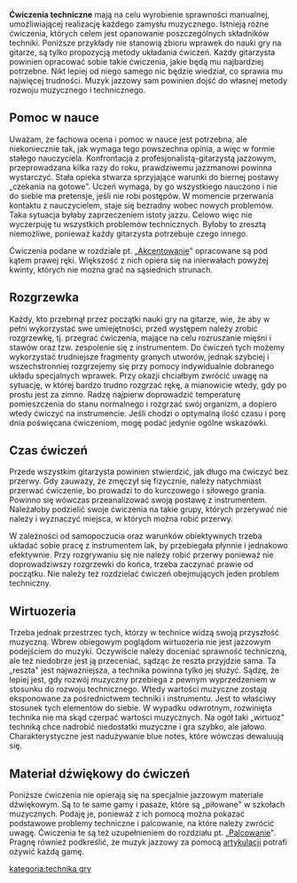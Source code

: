 **Ćwiczenia techniczne** mają na celu wyrobienie sprawności manualnej,
umożliwiającej realizację każdego zamysłu muzycznego. Istnieją różne
ćwiczenia, których celem jest opanowanie poszczególnych składników
techniki. Poniższe przykłady nie stanowią zbioru wprawek do nauki gry na
gitarze, są tylko propozycją metody układania ćwiczeń. Każdy gitarzysta
powinien opracować sobie takie ćwiczenia, jakie będą mu najbardziej
potrzebne. Nikt lepiej od niego samego nic będzie wiedział, co sprawia
mu najwięcej trudności. Muzyk jazzowy sam powinien dojść do własnej
metody rozwoju muzycznego i technicznego.

## Pomoc w nauce

Uważam, że fachowa ocena i pomoc w nauce jest potrzebna, ale
niekoniecznie tak, jak wymaga tego powszechna opinia, a więc w formie
stałego nauczyciela. Konfrontacja z profesjonalistą-gitarzystą jazzowym,
przeprowadzana kilka razy do roku, prawdziwemu jazzmanowi powinna
wystarczyć. Stała opieka stwarza sprzyjające warunki do biernej postawy
„czekania na gotowe". Uczeń wymaga, by go wszystkiego nauczono i nie
do siebie ma pretensje, jeśli nie robi postępów. W momencie przerwania
kontaktu z nauczycielem, staje się bezradny wobec nowych problemów. Taka
sytuacja byłaby zaprzeczeniem istoty jazzu. Celowo więc nie wyczerpuję
tu wszystkich problemów technicznych. Byłoby to zresztą niemożliwe,
ponieważ każdy gitarzysta potrzebuje czego innego.

Ćwiczenia podane w rozdziale pt.
„[Akcentowanie](Akcentowanie "wikilink")" opracowane są pod kątem
prawej ręki. Większość z nich opiera się na inierwałach powyżej kwinty,
których nie można grać na sąsiednich strunach.

## Rozgrzewka

Każdy, kto przebrnął przez początki nauki gry na gitarze, wie, że aby w
pełni wykorzystać swe umiejętności, przed występem należy zrobić
rozgrzewkę, tj. przegrać ćwiczenia, mające na celu rozruszanie mięśni i
stawów oraz tzw. zespolenie się z instrumentem. Do ćwiczeń tych możemy
wykorzystać trudniejsze fragmenty granych utworów, jednak szybciej i
wszechstronniej rozgrzejemy się przy pomocy indywidualnie dobranego
układu specjalnych wprawek. Przy okazji chciałbym zwrócić uwagę na
sytuację, w której bardzo trudno rozgrzać rękę, a mianowicie wtedy, gdy
po prostu jest za zimno. Radzę najpierw doprowadzić temperaturę
pomieszczenia do stanu normalnego i rozgrzać swój organizm, a dopiero
wtedy ćwiczyć na instrumencie. Jeśli chodzi o optymalną ilość czasu i
porę dnia poświęcana ćwiczeniom, mogę podać jedynie ogólne wskazówki.

## Czas ćwiczeń

Przede wszystkim gitarzysta powinien stwierdzić, jak długo ma ćwiczyć
bez przerwy. Gdy zauważy, że zmęczył się fizycznie, należy natychmiast
przerwać ćwiczenie, bo prowadzi to do kurczowego i siłowego grania.
Powinno się wówczas przeanalizować swoją postawę z instrumentem.
Należałoby podzielić swoje ćwiczenia na takie grupy, których przerywać
nie należy i wyznaczyć miejsca, w których można robić przerwy.

W zależności od samopoczucia oraz warunków obiektywnych trzeba układać
sobie pracę z instrumentem lak, by przebiegała płynnie i jednakowo
efektywnie. Przy rozgrywaniu się nie należy robić przerwy ponieważ nie
doprowadziwszy rozgrzewki do końca, trzeba zaczynać prawie od początku.
Nie należy też rozdzielać ćwiczeń obejmujących jeden problem techniczny.

## Wirtuozeria

Trzeba jednak przestrzec tych, którzy w technice widzą swoją przyszłość
muzyczną. Wbrew obiegowym poglądom wirtuozeria nie jest jazzowym
podejściem do muzyki. Oczywiście należy doceniać sprawność techniczną,
ale też niedobrze jest ją przeceniać, sądząc że reszta przyjdzie sama.
Ta „reszta" jest najważniejsza, a technika powinna tylko jej służyć.
Sądzę, że lepiej jest, gdy rozwój muzyczny przebiega z pewnym
wyprzedzeniem w stosunku do rozwoju technicznego. Wtedy wartości
muzyczne zostają eksponowane za pośrednictwem techniki i instrumentu.
Jest to właściwy stosunek tych elementów do siebie. W wypadku odwrotnym,
rozwinięta technika nie ma skąd czerpać wartości muzycznych. Na ogół
taki „wirtuoz" techniką chce nadrobić niedostatki muzyczne i gra szybko,
ale jałowo. Charakterystyczne jest nadużywanie blue notes, które wówczas
dewaluują się.

## Materiał dźwiękowy do ćwiczeń

Poniższe ćwiczenia nie opierają się na specjalnie jazzowym materiale
dźwiękowym. Są to te same gamy i pasaże, które są „piłowane" w szkołach
muzycznych. Podaję je, ponieważ z ich pomocą można pokazać podstawowe
problemy techniczne i palcowanie, na które należy zwrócić uwagę.
Ćwiczenia te są też uzupełnieniem do rozdziału pt.
„[Palcowanie](Palcowanie "wikilink")". Pragnę również podkreślić, że
muzyk jazzowy za pomocą [artykulacji](artykulacja "wikilink") potrafi
ożywić każdą gamę.

[kategoria:technika gry](kategoria:technika_gry "wikilink")